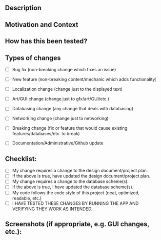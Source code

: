 <!--- Provide a general summary of your changes in the Title ABOVE. -->


## Description
<!--- Describe your changes in detail using the bulleted list button in the top right. -->


## Motivation and Context
<!--- Why is this change required? What problem does it solve? -->
<!--- If it fixes an open issue or bug report, please link or reference it here. -->


## How has this been tested?
<!--- Please describe in detail how you tested your changes. -->
<!--- Include details of how you ran the app and ensured your changes work as intended without breaking anything. -->



## Types of changes
<!--- What types of changes does your code introduce? Put an `x` in all the boxes that apply: -->
- [ ] Bug fix (non-breaking change which fixes an issue)
- [ ] New feature (non-breaking content/mechanic which adds functionality)
- [ ] Localization change (change just to the displayed text)
- [ ] Art/GUI change (change just to gfx/art/GUI/etc.)
- [ ] Databasing change (any change that deals with databasing)
- [ ] Networking change (change just to networking)
- [ ] Breaking change (fix or feature that would cause existing features/databases/etc. to break)
- [ ] Documentation/Administrative/Github update


## Checklist:
<!--- Go over all the following points, and put an `x` in all the boxes that apply: -->
<!--- If you're unsure about any of these, don't hesitate to ask. -->
- [ ] My change requires a change to the design document/project plan.
- [ ] If the above is true, have updated the design document/project plan.
- [ ] My change requires a change to the database scheme(s).
- [ ] If the above is true, I have updated the database scheme(s).
- [ ] My code follows the code style of this project (neat, optimized, readable, etc.)
- [ ] I HAVE TESTED THESE CHANGES BY RUNNING THE APP AND VERIFYING THEY WORK AS INTENDED.

## Screenshots (if appropriate, e.g. GUI changes, etc.):